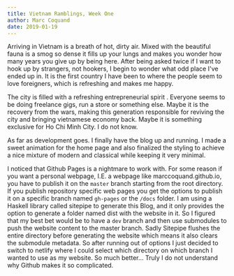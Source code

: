 ```yaml
---
title: Vietnam Ramblings, Week One
author: Marc Coquand
date: 2019-01-19
---
```


Arriving in Vietnam is a breath of hot, dirty air.  Mixed with the beautiful
fauna is a smog so dense it fills up your lungs and makes you wonder how many
years you give up by being here. After being asked twice if I want to hook up by
strangers, not hookers, I begin to wonder what odd place I've ended up in. It is
the first country I have been to where the people seem to love foreigners, which
is refreshing and makes me happy.  

The city is filled with a refreshing entrepreneurial spirit . Everyone seems to
be doing freelance gigs, run a store or something else.  Maybe it is the
recovery from the wars, making this generation responsible for reviving the city
and bringing vietnamese economy back. Maybe it is something exclusive for Ho Chi
Minh City. I do not know. 

As far as development goes. I finally have the blog up and running. I made a
sweet animation for the home page and also finalized the styling to achieve a
nice mixture of modern and classical while keeping it very minimal. 

I noticed that Github Pages is a nightmare to work with. For some reason if you
want a personal webpage, I.E. a webpage like marccoquand.github.io, you have to
publish it on the `master` branch starting from the root directory. If you
publish repository specific web pages you get the options to publish it on a
specific branch named <code>gh-pages</code> or the `/docs` folder. I am using a Haskell
library called sitepipe to generate this Blog, and it only provides the option
to generate a folder named dist with the website in it. So I figured that my
best bet would be to have a `dev` branch and then use submodules to push the
website content to the master branch. Sadly Sitepipe flushes the entire
directory before generating the website which means it also clears the submodule
metadata. So after running out of options I just decided to switch to netlify
where I could select which directory on which branch I wanted to use as my
website. So much better... Truly I do not understand why Github makes it so
complicated.


